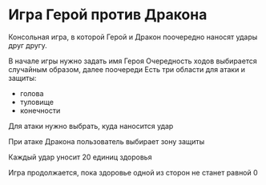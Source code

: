 # Игра Герой против Дракона
 
Консольная игра, в которой Герой и Дракон поочередно наносят удары друг другу.

В начале игры нужно задать имя Героя
Очередность ходов выбирается случайным образом, далее поочереди
Есть три области для атаки и защиты:
- голова
- туловище
- конечности

Для атаки нужно выбрать, куда наносится удар

При атаке Дракона пользователь выбирает зону защиты

Каждый удар уносит 20 единиц здоровья

Игра продолжается, пока здоровье одной из сторон не станет равной 0

